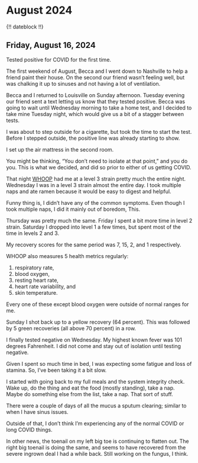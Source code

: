 # August 2024

{!! dateblock !!}

## Friday, August 16, 2024

Tested positive for COVID for the first time.

The first weekend of August, Becca and I went down to Nashville to help a friend paint their house. On the second our friend wasn’t feeling well, but was chalking it up to sinuses and not having a lot of ventilation.

Becca and I returned to Louisville on Sunday afternoon. Tuesday evening our friend sent a text letting us know that they tested positive. Becca was going to wait until Wednesday morning to take a home test, and I decided to take mine Tuesday night, which would give us a bit of a stagger between tests.

I was about to step outside for a cigarette, but took the time to start the test. Before I stepped outside, the positive line was already starting to show.

I set up the air mattress in the second room.

You might be thinking, “You don’t need to isolate at that point,” and you do you. This is what we decided, and did so prior to either of us getting COVID.

That night [WHOOP](/examinations/whoop-health-monitor/) had me at a level 3 strain pretty much the entire night. Wednesday I was in a level 3 strain almost the entire day. I took multiple naps and ate ramen because it would be easy to digest and helpful.

Funny thing is, I didn’t have any of the common symptoms. Even though I took multiple naps, I did it mainly out of boredom, This.

Thursday was pretty much the same. Friday I spent a bit more time in level 2 strain. Saturday I dropped into level 1 a few times, but spent most of the time in levels 2 and 3.

My recovery scores for the same period was 7, 15, 2, and 1 respectively.

WHOOP also measures 5 health metrics regularly:

1. respiratory rate,
2. blood oxygen,
3. resting heart rate,
4. heart rate variability, and
5. skin temperature.

Every one of these except blood oxygen were outside of normal ranges for me.

Sunday I shot back up to a yellow recovery (64 percent). This was followed by 5 green recoveries (all above 70 percent) in a row.

I finally tested negative on Wednesday. My highest known fever was 101 degrees Fahrenheit. I did not come and stay out of isolation until testing negative.

Given I spent so much time in bed, I was expecting some fatigue and loss of stamina. So, I’ve been taking it a bit slow.

I started with going back to my full meals and the system integrity check. Wake up, do the thing and eat the food (mostly standing), take a nap. Maybe do something else from the list, take a nap. That sort of stuff.

There were a couple of days of all the mucus a sputum clearing; similar to when I have sinus issues.

Outside of that, I don’t think I’m experiencing any of the normal COVID or long COVID things.

In other news, the toenail on my left big toe is continuing to flatten out. The right big toenail is doing the same, and seems to have recovered from the severe ingrown deal I had a while back. Still working on the fungus, I think.